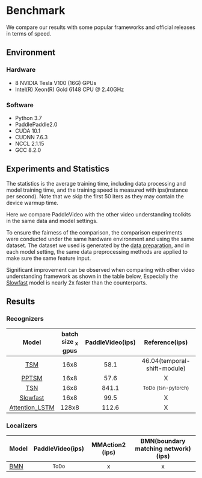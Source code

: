 # Benchmark

We compare our results with some popular frameworks and official releases in terms of speed.

## Environment

### Hardware

- 8 NVIDIA Tesla V100 (16G) GPUs
- Intel(R) Xeon(R) Gold 6148 CPU @ 2.40GHz

### Software

- Python 3.7
- PaddlePaddle2.0
- CUDA 10.1
- CUDNN 7.6.3
- NCCL 2.1.15
- GCC 8.2.0

## Experiments and Statistics
The statistics is the average training time, including data processing and model training time, and the training speed is measured with ips(instance per second). Note that we skip the first 50 iters as they may contain the device warmup time.

Here we compare PaddleVideo with the other video understanding toolkits in the same data and model settings.
 
To ensure the fairness of the comparison, the comparison experiments were conducted under the same hardware environment and using the same dataset. The dataset we used is generated by the [data preparation](dataset/k400.md), and in each model setting, the same data preprocessing methods are applied to make sure the same feature input.

Significant improvement can be observed when comparing with other video understanding framework as shown in the table below, Especially the [Slowfast](model_zoo/recognition/slowfast.md) model is nearly 2x faster than the counterparts. 


## Results
### Recognizers

| Model | batch size <sub>x</sub> gpus | PaddleVideo(ips) | Reference(ips) | MMAction2 (ips)  | PySlowFast (ips)|
| :------: | :-------------------:|:---------------:|:---------------: | :---------------:  |:---------------: |
| [TSM](model_zoo/recognition/tsm.md) | 16x8 | 58.1 | 46.04(temporal-shift-module) | <sup>ToDo</sup> | X |
| [PPTSM](model_zoo/recognition/pp-tsm.md) | 16x8 |  57.6 | X |    X   | X |
| [TSN](model_zoo/recognition/tsn.md) | 16x8 |  841.1 |  <sup>ToDo (tsn-pytorch)</sup> | <sup>ToDo</sup> | X | 
| [Slowfast](model_zoo/recognition/slowfast.md)| 16x8 | 99.5 | X | <sup>ToDo</sup> | 43.2 |
| [Attention_LSTM](model_zoo/recognition/attention_lstm.md) |  128x8  | 112.6  | X | X | X |

### Localizers

| Model | PaddleVideo(ips) |MMAction2 (ips) |BMN(boundary matching network) (ips)|
| :--- | :---------------: | :-------------------------------------: | :-------------------------------------: |
| [BMN](model_zoo/localization/bmn.md)  | <sup>ToDo</sip> | x | x |
